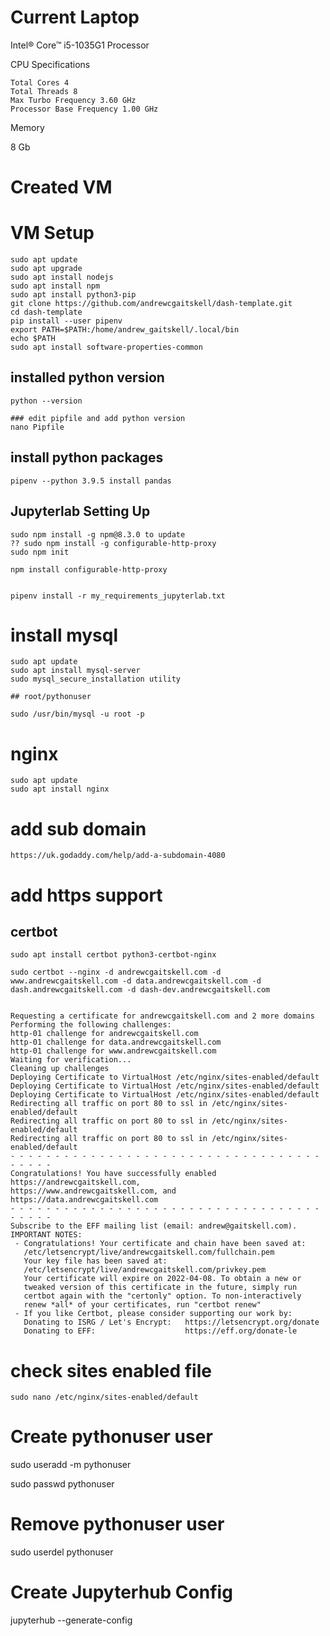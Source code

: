 # Current Laptop

Intel® Core™ i5-1035G1 Processor

CPU Specifications

    Total Cores 4
    Total Threads 8
    Max Turbo Frequency 3.60 GHz
    Processor Base Frequency 1.00 GHz
    
Memory

  8 Gb
  
# Created VM

# VM Setup

    sudo apt update
    sudo apt upgrade
    sudo apt install nodejs
    sudo apt install npm
    sudo apt install python3-pip
    git clone https://github.com/andrewcgaitskell/dash-template.git
    cd dash-template
    pip install --user pipenv
    export PATH=$PATH:/home/andrew_gaitskell/.local/bin
    echo $PATH
    sudo apt install software-properties-common
    
## installed python version

    python --version
    
    ### edit pipfile and add python version
    nano Pipfile
    
## install python packages

    pipenv --python 3.9.5 install pandas
    
## Jupyterlab Setting Up

    sudo npm install -g npm@8.3.0 to update
    ?? sudo npm install -g configurable-http-proxy
    sudo npm init
  
    npm install configurable-http-proxy

  
    pipenv install -r my_requirements_jupyterlab.txt
  
  
# install mysql

    sudo apt update
    sudo apt install mysql-server
    sudo mysql_secure_installation utility
    
    ## root/pythonuser
    
    sudo /usr/bin/mysql -u root -p

# nginx

    sudo apt update
    sudo apt install nginx
    
# add sub domain

    https://uk.godaddy.com/help/add-a-subdomain-4080
    

# add https support

## certbot

    sudo apt install certbot python3-certbot-nginx

    sudo certbot --nginx -d andrewcgaitskell.com -d www.andrewcgaitskell.com -d data.andrewcgaitskell.com -d dash.andrewcgaitskell.com -d dash-dev.andrewcgaitskell.com


    Requesting a certificate for andrewcgaitskell.com and 2 more domains
    Performing the following challenges:
    http-01 challenge for andrewcgaitskell.com
    http-01 challenge for data.andrewcgaitskell.com
    http-01 challenge for www.andrewcgaitskell.com
    Waiting for verification...
    Cleaning up challenges
    Deploying Certificate to VirtualHost /etc/nginx/sites-enabled/default
    Deploying Certificate to VirtualHost /etc/nginx/sites-enabled/default
    Deploying Certificate to VirtualHost /etc/nginx/sites-enabled/default
    Redirecting all traffic on port 80 to ssl in /etc/nginx/sites-enabled/default
    Redirecting all traffic on port 80 to ssl in /etc/nginx/sites-enabled/default
    Redirecting all traffic on port 80 to ssl in /etc/nginx/sites-enabled/default
    - - - - - - - - - - - - - - - - - - - - - - - - - - - - - - - - - - - - - - - -
    Congratulations! You have successfully enabled https://andrewcgaitskell.com,
    https://www.andrewcgaitskell.com, and https://data.andrewcgaitskell.com
    - - - - - - - - - - - - - - - - - - - - - - - - - - - - - - - - - - - - - - - -
    Subscribe to the EFF mailing list (email: andrew@gaitskell.com).
    IMPORTANT NOTES:                                                                                                   
     - Congratulations! Your certificate and chain have been saved at:                                                 
       /etc/letsencrypt/live/andrewcgaitskell.com/fullchain.pem
       Your key file has been saved at:
       /etc/letsencrypt/live/andrewcgaitskell.com/privkey.pem
       Your certificate will expire on 2022-04-08. To obtain a new or
       tweaked version of this certificate in the future, simply run
       certbot again with the "certonly" option. To non-interactively
       renew *all* of your certificates, run "certbot renew"
     - If you like Certbot, please consider supporting our work by:
       Donating to ISRG / Let's Encrypt:   https://letsencrypt.org/donate
       Donating to EFF:                    https://eff.org/donate-le

# check sites enabled file

    sudo nano /etc/nginx/sites-enabled/default

# Create pythonuser user
 
 sudo useradd -m pythonuser
 
 sudo passwd pythonuser
 
 # Remove pythonuser user
 
 sudo userdel pythonuser

# Create Jupyterhub Config

jupyterhub --generate-config

